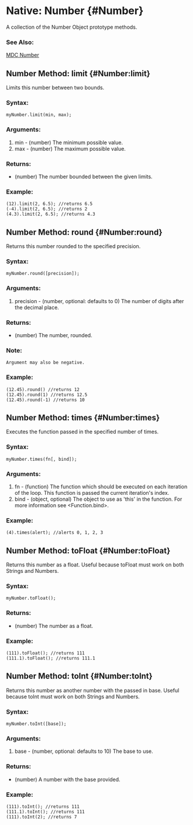 Native: Number {#Number}
========================

A collection of the Number Object prototype methods.

### See Also:

[MDC Number](http://developer.mozilla.org/en/docs/Core_JavaScript_1.5_Reference:Global_Objects:Number)



Number Method: limit {#Number:limit}
------------------------------------

Limits this number between two bounds.

### Syntax:

	myNumber.limit(min, max);

### Arguments:

1. min - (number) The minimum possible value.
2. max - (number) The maximum possible value.

### Returns:

* (number) The number bounded between the given limits.

### Example:

	(12).limit(2, 6.5); //returns 6.5
	(-4).limit(2, 6.5); //returns 2
	(4.3).limit(2, 6.5); //returns 4.3



Number Method: round {#Number:round}
------------------------------------

Returns this number rounded to the specified precision.

### Syntax:

	myNumber.round([precision]);

### Arguments:

1. precision - (number, optional: defaults to 0) The number of digits after the decimal place.

### Returns:

* (number) The number, rounded.

### Note:

	Argument may also be negative.

### Example:

	(12.45).round() //returns 12
	(12.45).round(1) //returns 12.5
	(12.45).round(-1) //returns 10



Number Method: times {#Number:times}
------------------------------------

Executes the function passed in the specified number of times.

### Syntax:

	myNumber.times(fn[, bind]);

### Arguments:

1. fn   - (function) The function which should be executed on each iteration of the loop. This function is passed the current iteration's index.
2. bind - (object, optional) The object to use as 'this' in the function. For more information see <Function.bind>.

### Example:

	(4).times(alert); //alerts 0, 1, 2, 3
	


Number Method: toFloat {#Number:toFloat}
----------------------------------------

Returns this number as a float. Useful because toFloat must work on both Strings and Numbers.

### Syntax:

	myNumber.toFloat();

### Returns:

* (number) The number as a float.

### Example:

	(111).toFloat(); //returns 111
	(111.1).toFloat(); //returns 111.1



Number Method: toInt {#Number:toInt}
------------------------------------

Returns this number as another number with the passed in base. Useful because toInt must work on both Strings and Numbers.

### Syntax:

	myNumber.toInt([base]);

### Arguments:

1. base - (number, optional: defaults to 10) The base to use.

### Returns:

* (number) A number with the base provided.

### Example:

	(111).toInt(); //returns 111
	(111.1).toInt(); //returns 111
	(111).toInt(2); //returns 7
	
